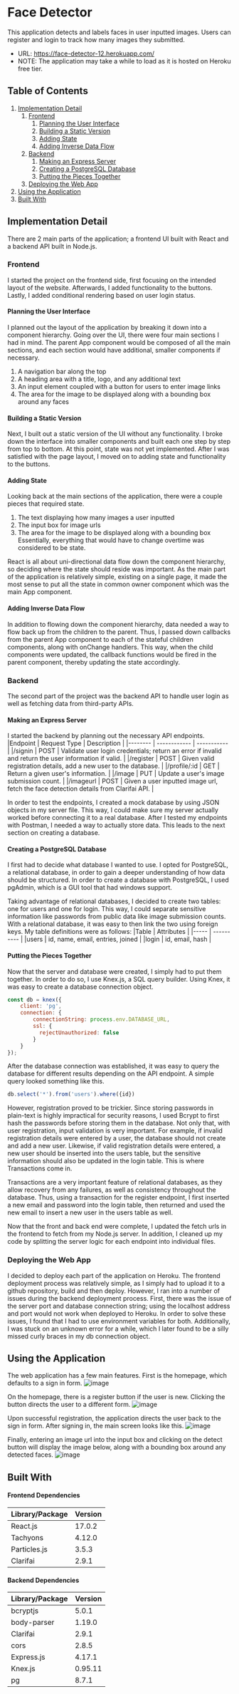 # Face Detector
This application detects and labels faces in user inputted images. Users can register and login to track how many images they submitted.

- URL: https://face-detector-12.herokuapp.com/
- NOTE: The application may take a while to load as it is hosted on Heroku free tier.

## Table of Contents
1. [Implementation Detail](#implementation)
    1. [Frontend](#frontend)
        1. [Planning the User Interface](#planningui)
        2. [Building a Static Version](#buildingstatic)
        3. [Adding State](#addingstate)
        4. [Adding Inverse Data Flow](#inverseflow)
    2. [Backend](#backend)
        1. [Making an Express Server](#express)
        2. [Creating a PostgreSQL Database](#database)
        3. [Putting the Pieces Together](#puttingtogether)
    3. [Deploying the Web App](#deployingwebapp)
2. [Using the Application](#usingtheapp)
3. [Built With](#builtwith)

## Implementation Detail <a name="implementation"></a>
There are 2 main parts of the application; a frontend UI built with React and a backend API built in Node.js.

### Frontend <a name="frontend"></a>
I started the project on the frontend side, first focusing on the intended layout of the website. Afterwards, I added functionality to the buttons. Lastly, I added conditional rendering based on user login status.

#### Planning the User Interface <a name="planningui"></a>
I planned out the layout of the application by breaking it down into a component hierarchy. Going over the UI, there were four main sections I had in mind. The parent App component would be composed of all the main sections, and each section would have additional, smaller components if necessary.
1) A navigation bar along the top
2) A heading area with a title, logo, and any additional text
3) An input element coupled with a button for users to enter image links
4) The area for the image to be displayed along with a bounding box around any faces

#### Building a Static Version <a name="buildingstatic"></a>
Next, I built out a static version of the UI without any functionality. I broke down the interface into smaller components and built each one step by step from top to bottom. At this point, state was not yet implemented. After I was satisfied with the page layout, I moved on to adding state and functionality to the buttons. 

#### Adding State <a name="addingstate"></a>
Looking back at the main sections of the application, there were a couple pieces that required state.
1) The text displaying how many images a user inputted
2) The input box for image urls
3) The area for the image to be displayed along with a bounding box
Essentially, everything that would have to change overtime was considered to be state.

React is all about uni-directional data flow down the component hierarchy, so deciding where the state should reside was important. As the main part of the application is relatively simple, existing on a single page, it made the most sense to put all the state in common owner component which was the main App component.

#### Adding Inverse Data Flow <a name="inverseflow"></a>
In addition to flowing down the component hierarchy, data needed a way to flow back up from the children to the parent. Thus, I passed down callbacks from the parent App component to each of the stateful children components, along with onChange handlers. This way, when the child components were updated, the callback functions would be fired in the parent component, thereby updating the state accordingly.

### Backend <a name="backend"></a>
The second part of the project was the backend API to handle user login as well as fetching data from third-party APIs.

#### Making an Express Server <a name="express"></a>
I started the backend by planning out the necessary API endpoints.
|Endpoint | Request Type | Description |
|-------- | ------------ | ----------- |
|/signin | POST | Validate user login credentials; return an error if invalid and return the user information if valid. |
|/register | POST | Given valid registration details, add a new user to the database. |
|/profile/:id | GET | Return a given user's information. |
|/image | PUT | Update a user's image submission count. |
|/imageurl | POST | Given a user inputted image url, fetch the face detection details from Clarifai API. |

In order to test the endpoints, I created a mock database by using JSON objects in my server file. This way, I could make sure my server actually worked before connecting it to a real database. After I tested my endpoints with Postman, I needed a way to actually store data. This leads to the next section on creating a database.

#### Creating a PostgreSQL Database <a name="database"></a>
I first had to decide what database I wanted to use. I opted for PostgreSQL, a relational database, in order to gain a deeper understanding of how data should be structured. In order to create a database with PostgreSQL, I used pgAdmin, which is a GUI tool that had windows support.

Taking advantage of relational databases, I decided to create two tables: one for users and one for login. This way, I could separate sensitive information like passwords from public data like image submission counts. With a relational database, it was easy to then link the two using foreign keys. My table definitions were as follows:
|Table | Attributes |
|----- | ---------- |
|users | id, name, email, entries, joined |
|login | id, email, hash |

#### Putting the Pieces Together <a name="puttingtogether"></a>
Now that the server and database were created, I simply had to put them together. In order to do so, I use Knex.js, a SQL query builder. Using Knex, it was easy to create a database connection object.
```javascript
const db = knex({
    client: 'pg',
    connection: {
        connectionString: process.env.DATABASE_URL,
        ssl: {
          rejectUnauthorized: false
        }
    }
});
```
After the database connection was established, it was easy to query the database for different results depending on the API endpoint. A simple query looked something like this.
```javascript
db.select('*').from('users').where({id})
```
However, registration proved to be trickier. Since storing passwords in plain-text is highly impractical for security reasons, I used Bcrypt to first hash the passwords before storing them in the database. Not only that, with user registration, input validation is very important. For example, if invalid registration details were entered by a user, the database should not create and add a new user. Likewise, if valid registration details were entered, a new user should be inserted into the users table, but the sensitive information should also be updated in the login table. This is where Transactions come in. 

Transactions are a very important feature of relational databases, as they allow recovery from any failures, as well as consistency throughout the database. Thus, using a transaction for the register endpoint, I first inserted a new email and password into the login table, then returned and used the new email to insert a new user in the users table as well.

Now that the front and back end were complete, I updated the fetch urls in the frontend to fetch from my Node.js server. In addition, I cleaned up my code by splitting the server logic for each endpoint into individual files. 

### Deploying the Web App <a name="deployingwebapp"></a>
I decided to deploy each part of the application on Heroku. The frontend deployment process was relatively simple, as I simply had to upload it to a github repository, build and then deploy. However, I ran into a number of issues during the backend deployment process. First, there was the issue of the server port and database connection string; using the localhost address and port would not work when deployed to Heroku. In order to solve these issues, I found that I had to use environment variables for both. Additionally, I was stuck on an unknown error for a while, which I later found to be a silly missed curly braces in my db connection object. 

## Using the Application <a name="usingtheapp"></a>
The web application has a few main features. First is the homepage, which defaults to a sign in form.
![image](images/homepage.PNG)

On the homepage, there is a register button if the user is new. Clicking the button directs the user to a different form.
![image](images/register.PNG)

Upon successful registration, the application directs the user back to the sign in form. After signing in, the main screen looks like this.
![image](images/mainscreen.PNG)

Finally, entering an image url into the input box and clicking on the detect button will display the image below, along with a bounding box around any detected faces.
![image](images/facedetection.PNG)

## Built With <a name="builtwith"></a>
#### Frontend Dependencies
Library/Package | Version
--------------- | -------
|React.js | 17.0.2 |
|Tachyons | 4.12.0 |
|Particles.js | 3.5.3 |
|Clarifai | 2.9.1 |

#### Backend Dependencies
Library/Package | Version
--------------- | -------
|bcryptjs | 5.0.1 |
|body-parser | 1.19.0 |
|Clarifai | 2.9.1 |
|cors | 2.8.5 |
|Express.js | 4.17.1 |
|Knex.js | 0.95.11 |
|pg | 8.7.1 |
